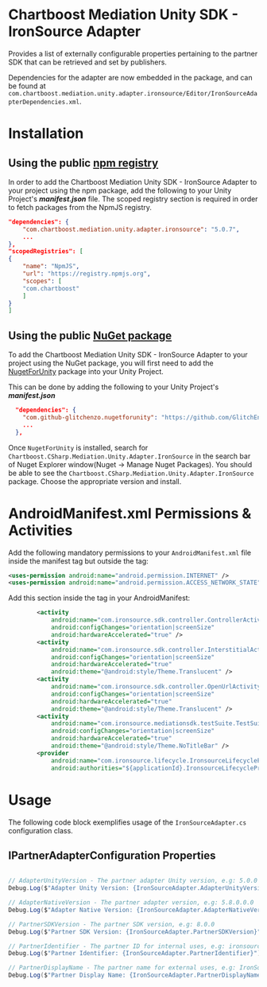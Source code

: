 # Chartboost Mediation Unity SDK - IronSource Adapter

Provides a list of externally configurable properties pertaining to the partner SDK that can be retrieved and set by publishers. 

Dependencies for the adapter are now embedded in the package, and can be found at `com.chartboost.mediation.unity.adapter.ironsource/Editor/IronSourceAdapterDependencies.xml`.

# Installation

## Using the public [npm registry](https://www.npmjs.com/search?q=com.chartboost.mediation.unity.adapter.ironsource)

In order to add the Chartboost Mediation Unity SDK - IronSource Adapter to your project using the npm package, add the following to your Unity Project's ***manifest.json*** file. The scoped registry section is required in order to fetch packages from the NpmJS registry.

```json
"dependencies": {
    "com.chartboost.mediation.unity.adapter.ironsource": "5.0.7",
    ...
},
"scopedRegistries": [
{
    "name": "NpmJS",
    "url": "https://registry.npmjs.org",
    "scopes": [
    "com.chartboost"
    ]
}
]
```
## Using the public [NuGet package](https://www.nuget.org/packages/Chartboost.CSharp.Mediation.Unity.Adapter.IronSource)

To add the Chartboost Mediation Unity SDK - IronSource Adapter to your project using the NuGet package, you will first need to add the [NugetForUnity](https://github.com/GlitchEnzo/NuGetForUnity) package into your Unity Project.

This can be done by adding the following to your Unity Project's ***manifest.json***

```json
  "dependencies": {
    "com.github-glitchenzo.nugetforunity": "https://github.com/GlitchEnzo/NuGetForUnity.git?path=/src/NuGetForUnity",
    ...
  },
```

Once <code>NugetForUnity</code> is installed, search for `Chartboost.CSharp.Mediation.Unity.Adapter.IronSource` in the search bar of Nuget Explorer window(Nuget -> Manage Nuget Packages).
You should be able to see the `Chartboost.CSharp.Mediation.Unity.Adapter.IronSource` package. Choose the appropriate version and install.

# AndroidManifest.xml Permissions & Activities

Add the following mandatory permissions to your `AndroidManifest.xml` file inside the manifest tag but outside the <application> tag:

```xml
<uses-permission android:name="android.permission.INTERNET" />
<uses-permission android:name="android.permission.ACCESS_NETWORK_STATE" />
```

Add this section inside the <application> tag in your AndroidManifest:

```xml
        <activity
            android:name="com.ironsource.sdk.controller.ControllerActivity"
            android:configChanges="orientation|screenSize"
            android:hardwareAccelerated="true" />
        <activity
            android:name="com.ironsource.sdk.controller.InterstitialActivity"
            android:configChanges="orientation|screenSize"
            android:hardwareAccelerated="true"
            android:theme="@android:style/Theme.Translucent" />
        <activity
            android:name="com.ironsource.sdk.controller.OpenUrlActivity"
            android:configChanges="orientation|screenSize"
            android:hardwareAccelerated="true"
            android:theme="@android:style/Theme.Translucent" />
        <activity
            android:name="com.ironsource.mediationsdk.testSuite.TestSuiteActivity"
            android:configChanges="orientation|screenSize"
            android:hardwareAccelerated="true"
            android:theme="@android:style/Theme.NoTitleBar" />
        <provider
            android:name="com.ironsource.lifecycle.IronsourceLifecycleProvider"
            android:authorities="${applicationId}.IronsourceLifecycleProvider" />
```

# Usage
The following code block exemplifies usage of the `IronSourceAdapter.cs` configuration class.

## IPartnerAdapterConfiguration Properties

```csharp

// AdapterUnityVersion - The partner adapter Unity version, e.g: 5.0.0
Debug.Log($"Adapter Unity Version: {IronSourceAdapter.AdapterUnityVersion}");

// AdapterNativeVersion - The partner adapter version, e.g: 5.8.0.0.0
Debug.Log($"Adapter Native Version: {IronSourceAdapter.AdapterNativeVersion}");

// PartnerSDKVersion - The partner SDK version, e.g: 8.0.0
Debug.Log($"Partner SDK Version: {IronSourceAdapter.PartnerSDKVersion}");

// PartnerIdentifier - The partner ID for internal uses, e.g: ironsource
Debug.Log($"Partner Identifier: {IronSourceAdapter.PartnerIdentifier}");

// PartnerDisplayName - The partner name for external uses, e.g: IronSource
Debug.Log($"Partner Display Name: {IronSourceAdapter.PartnerDisplayName}");
```